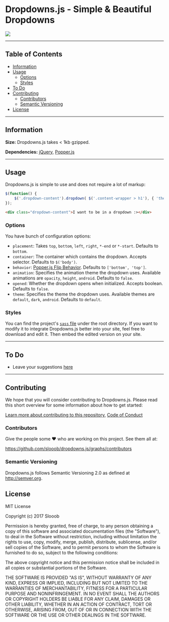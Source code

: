 # Dropdowns.js - Simple & Beautiful Dropdowns

<img src="https://travis-ci.org/slooob/dropdowns.js.svg?branch=master" />

---

## Table of Contents

* [Information](#information)
* [Usage](#usage)
    * [Options](#options)
    * [Styles](#styles)
* [To Do](#to-do)
* [Contributing](#contributing)
    * [Contributors](#contributors)
    * [Semantic Versioning](#semantic-versioning)
* [License](#license)

---

## Information

**Size:** Dropdowns.js takes < 1kb gzipped.

**Dependencies:** [jQuery](https://github.com/jquery/jquery), [Popper.js](https://github.com/FezVrasta/popper.js/)

---

## Usage

Dropdowns.js is simple to use and does not require a lot of markup:

```javascript
$(function() {
    $('.dropdown-content').dropdown( $('.content-wrapper > h1'), { 'theme': 'dark', 'animation': 'height', 'opened': true } );
});
```

```html
<div class="dropdown-content">I want to be in a dropdown :></div>
```

### Options

You have bunch of configuration options:

* `placement`: Takes `top`, `bottom`, `left`, `right`, `*-end` or `*-start`. Defaults to `bottom`.
* `container`: The container which contains the dropdown. Accepts selector. Defaults to `$('body')`.
* `behavior`: [Popper.js Flip Behavior](https://popper.js.org/#example3). Defaults to `['bottom', 'top']`.
* `animation`: Specifies the animation theme the dropdown uses. Available animations are `opacity`, `height`, `android`. Defaults to `false`.
* `opened`: Whether the dropdown opens when initialized. Accepts boolean. Defaults to `false`.
* `theme`: Specifies the theme the dropdown uses. Available themes are `default`, `dark`, `android`. Defaults to `default`.

### Styles

You can find the project's [`sass` file](https://github.com/slooob/dropdowns.js/blob/master/dropdowns.sass) under the root directory. If you want to modify it to integrate Dropdowns.js better into your site, feel free to download and edit it. Then embed the edited version on your site.

---

## To Do

* Leave your suggestions [here](https://github.com/slooob/dropdowns.js/issues/new)

---

## Contributing

We hope that you will consider contributing to Dropdowns.js. Please read this short overview for some information about how to get started:

[Learn more about contributing to this repository](https://github.com/slooob/dropdowns.js/blob/master/CONTRIBUTING.md), [Code of Conduct](https://github.com/slooob/dropdowns.js/blob/master/CODE_OF_CONDUCT.md)

### Contributors

Give the people some :heart: who are working on this project. See them all at:

https://github.com/slooob/dropdowns.js/graphs/contributors

### Semantic Versioning

Dropdowns.js follows Semantic Versioning 2.0 as defined at http://semver.org.

## License

MIT License

Copyright (c) 2017 Slooob

Permission is hereby granted, free of charge, to any person obtaining a copy
of this software and associated documentation files (the "Software"), to deal
in the Software without restriction, including without limitation the rights
to use, copy, modify, merge, publish, distribute, sublicense, and/or sell
copies of the Software, and to permit persons to whom the Software is
furnished to do so, subject to the following conditions:

The above copyright notice and this permission notice shall be included in all
copies or substantial portions of the Software.

THE SOFTWARE IS PROVIDED "AS IS", WITHOUT WARRANTY OF ANY KIND, EXPRESS OR
IMPLIED, INCLUDING BUT NOT LIMITED TO THE WARRANTIES OF MERCHANTABILITY,
FITNESS FOR A PARTICULAR PURPOSE AND NONINFRINGEMENT. IN NO EVENT SHALL THE
AUTHORS OR COPYRIGHT HOLDERS BE LIABLE FOR ANY CLAIM, DAMAGES OR OTHER
LIABILITY, WHETHER IN AN ACTION OF CONTRACT, TORT OR OTHERWISE, ARISING FROM,
OUT OF OR IN CONNECTION WITH THE SOFTWARE OR THE USE OR OTHER DEALINGS IN THE
SOFTWARE.
